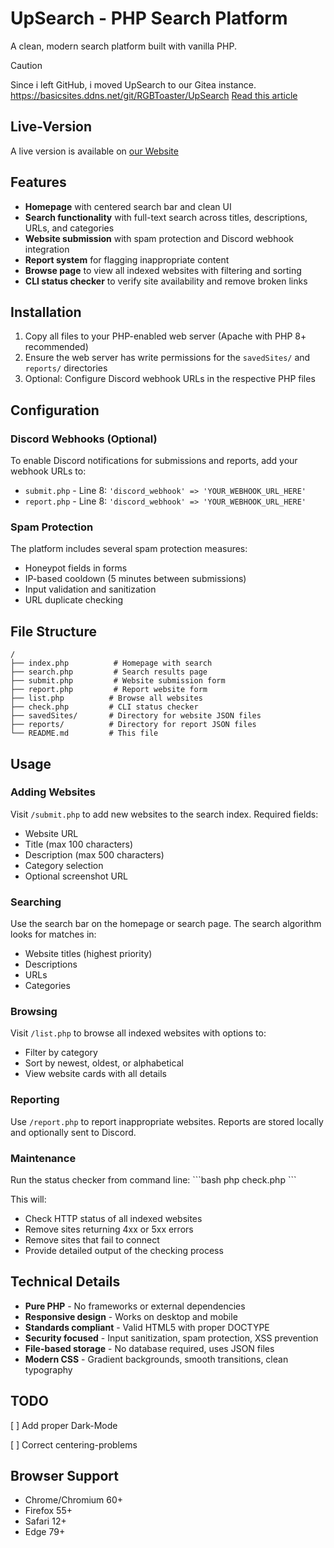 # UpSearch - PHP Search Platform

A clean, modern search platform built with vanilla PHP.


> [!CAUTION]
> Since i left GitHub, i moved UpSearch to our Gitea instance.
> https://basicsites.ddns.net/git/RGBToaster/UpSearch
> [Read this article](https://www.businessinsider.com/github-ceo-developers-embrace-ai-or-get-out-2025-8)<br/>


## Live-Version

A live version is available on [our Website](https://basicsites.ddns.net/search/)

## Features

- **Homepage** with centered search bar and clean UI
- **Search functionality** with full-text search across titles, descriptions, URLs, and categories
- **Website submission** with spam protection and Discord webhook integration
- **Report system** for flagging inappropriate content
- **Browse page** to view all indexed websites with filtering and sorting
- **CLI status checker** to verify site availability and remove broken links

## Installation

1. Copy all files to your PHP-enabled web server (Apache with PHP 8+ recommended)
2. Ensure the web server has write permissions for the `savedSites/` and `reports/` directories
3. Optional: Configure Discord webhook URLs in the respective PHP files

## Configuration

### Discord Webhooks (Optional)

To enable Discord notifications for submissions and reports, add your webhook URLs to:

- `submit.php` - Line 8: `'discord_webhook' => 'YOUR_WEBHOOK_URL_HERE'`
- `report.php` - Line 8: `'discord_webhook' => 'YOUR_WEBHOOK_URL_HERE'`

### Spam Protection

The platform includes several spam protection measures:
- Honeypot fields in forms
- IP-based cooldown (5 minutes between submissions)
- Input validation and sanitization
- URL duplicate checking

## File Structure

```
/
├── index.php          # Homepage with search
├── search.php         # Search results page
├── submit.php         # Website submission form
├── report.php         # Report website form
├── list.php          # Browse all websites
├── check.php         # CLI status checker
├── savedSites/       # Directory for website JSON files
├── reports/          # Directory for report JSON files
└── README.md         # This file
```

## Usage

### Adding Websites
Visit `/submit.php` to add new websites to the search index. Required fields:
- Website URL
- Title (max 100 characters)
- Description (max 500 characters)
- Category selection
- Optional screenshot URL

### Searching
Use the search bar on the homepage or search page. The search algorithm looks for matches in:
- Website titles (highest priority)
- Descriptions
- URLs
- Categories

### Browsing
Visit `/list.php` to browse all indexed websites with options to:
- Filter by category
- Sort by newest, oldest, or alphabetical
- View website cards with all details

### Reporting
Use `/report.php` to report inappropriate websites. Reports are stored locally and optionally sent to Discord.

### Maintenance
Run the status checker from command line:
\`\`\`bash
php check.php
\`\`\`

This will:
- Check HTTP status of all indexed websites
- Remove sites returning 4xx or 5xx errors
- Remove sites that fail to connect
- Provide detailed output of the checking process

## Technical Details

- **Pure PHP** - No frameworks or external dependencies
- **Responsive design** - Works on desktop and mobile
- **Standards compliant** - Valid HTML5 with proper DOCTYPE
- **Security focused** - Input sanitization, spam protection, XSS prevention
- **File-based storage** - No database required, uses JSON files
- **Modern CSS** - Gradient backgrounds, smooth transitions, clean typography

## TODO

[ ] Add proper Dark-Mode

[ ] Correct centering-problems  

## Browser Support

- Chrome/Chromium 60+
- Firefox 55+
- Safari 12+
- Edge 79+
